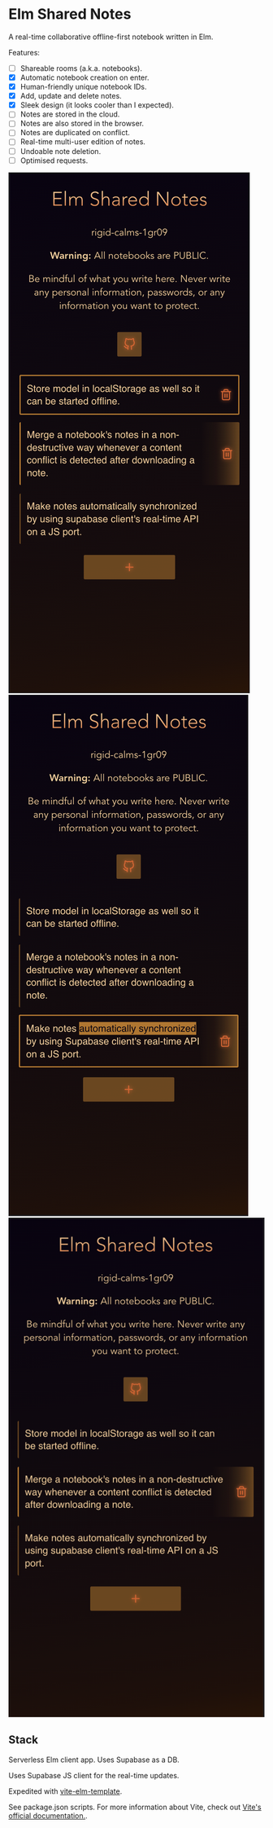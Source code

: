 # Elm Shared Notes

A real-time collaborative offline-first notebook written in Elm.

Features:

- [ ] Shareable rooms (a.k.a. notebooks).
- [x] Automatic notebook creation on enter.
- [x] Human-friendly unique notebook IDs.
- [x] Add, update and delete notes.
- [x] Sleek design (it looks cooler than I expected).
- [ ] Notes are stored in the cloud.
- [ ] Notes are also stored in the browser.
- [ ] Notes are duplicated on conflict.
- [ ] Real-time multi-user edition of notes.
- [ ] Undoable note deletion.
- [ ] Optimised requests.

![screenshot with notes states](./readme/screenshot1.png) ![screenshot with selected text](./readme/screenshot2.png) ![screenshot with text overlapping gradient](./readme/screenshot3.png)


## Stack

Serverless Elm client app. Uses Supabase as a DB.

Uses Supabase JS client for the real-time updates.

Expedited with [vite-elm-template](https://github.com/lindsaykwardell/vite-elm-template).

See package.json scripts. For more information about Vite, check out [Vite's official documentation.](https://vitejs.dev/).
